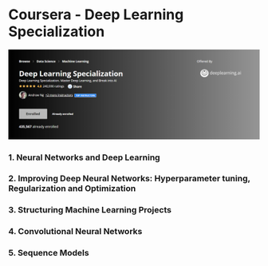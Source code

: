 <h1 style="align:center"> Coursera - Deep Learning Specialization</h1>
<a href = "https://www.coursera.org/specializations/deep-learning"> <img src="/Deep_Learning_Screen.png"></a>

<h3> 1. Neural Networks and Deep Learning</h3>
<h3> 2. Improving Deep Neural Networks: Hyperparameter tuning, Regularization and Optimization</h3>
<h3> 3. Structuring Machine Learning Projects</h3>
<h3> 4. Convolutional Neural Networks</h3>
<h3> 5. Sequence Models</h3>
